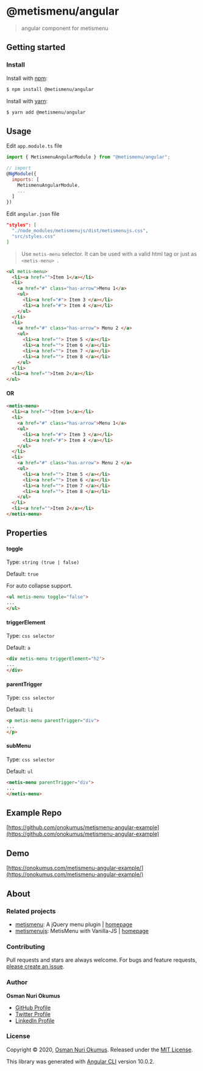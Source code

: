 # @metismenu/angular
> angular component for metismenu

## Getting started
### Install
Install with [npm](https://www.npmjs.com/):

```sh
$ npm install @metismenu/angular
```

Install with [yarn](https://yarnpkg.com):

```sh
$ yarn add @metismenu/angular
```

## Usage
Edit `app.module.ts` file
```js
import { MetismenuAngularModule } from "@metismenu/angular";

// import
@NgModule({
  imports: [
    MetismenuAngularModule,
    ...
  ]
})
```

Edit `angular.json` file

```json
"styles": [
  "./node_modules/metismenujs/dist/metismenujs.css",
  "src/styles.css"
]

```

> Use `metis-menu` selector. It can be used with a valid html tag or just as ```<metis-menu> ```.

```html
<ul metis-menu>
  <li><a href="">Item 1</a></li>
  <li>
    <a href="#" class="has-arrow">Menu 1</a>
    <ul>
      <li><a href="#"> Item 3 </a></li>
      <li><a href="#"> Item 4 </a></li>
    </ul>
  </li>
  <li>
    <a href="#" class="has-arrow"> Menu 2 </a>
    <ul>
      <li><a href=""> Item 5 </a></li>
      <li><a href=""> Item 6 </a></li>
      <li><a href=""> Item 7 </a></li>
      <li><a href=""> Item 8 </a></li>
    </ul>
  </li>
  <li><a href="">Item 2</a></li>
</ul>
```
#### OR

```html
<metis-menu>
  <li><a href="">Item 1</a></li>
  <li>
    <a href="#" class="has-arrow">Menu 1</a>
    <ul>
      <li><a href="#"> Item 3 </a></li>
      <li><a href="#"> Item 4 </a></li>
    </ul>
  </li>
  <li>
    <a href="#" class="has-arrow"> Menu 2 </a>
    <ul>
      <li><a href=""> Item 5 </a></li>
      <li><a href=""> Item 6 </a></li>
      <li><a href=""> Item 7 </a></li>
      <li><a href=""> Item 8 </a></li>
    </ul>
  </li>
  <li><a href="">Item 2</a></li>
</metis-menu>
```


## Properties

#### toggle
Type: `string (true | false)`

Default: `true`

For auto collapse support.

```html
<ul metis-menu toggle="false">
...
</ul>
```

#### triggerElement
Type: `css selector`

Default: `a`

```html
<div metis-menu triggerElement="h2">
...
</div>
```

#### parentTrigger
Type: `css selector`

Default: `li`

```html
<p metis-menu parentTrigger="div">
...
</p>
```

#### subMenu
Type: `css selector`

Default: `ul`

```html
<metis-menu parentTrigger="div">
...
</metis-menu>
```

## Example Repo
[https://github.com/onokumus/metismenu-angular-example](https://github.com/onokumus/metismenu-angular-example)

## Demo
[https://onokumus.com/metismenu-angular-example/](https://onokumus.com/metismenu-angular-example/)

## About

### Related projects
- [metismenu](https://www.npmjs.com/package/metismenu): A jQuery menu plugin | [homepage](https://github.com/onokumus/metismenu#readme "A jQuery menu plugin")
- [metismenujs](https://www.npmjs.com/package/metismenujs): MetisMenu with Vanilla-JS  | [homepage](https://github.com/onokumus/metismenujs#readme "MetisMenu with Vanilla-JS")

### Contributing
Pull requests and stars are always welcome. For bugs and feature requests, [please create an issue](../../issues/new).

### Author
**Osman Nuri Okumus**
+ [GitHub Profile](https://github.com/onokumus)
+ [Twitter Profile](https://twitter.com/onokumus)
+ [LinkedIn Profile](https://linkedin.com/in/onokumus)

### License
Copyright © 2020, [Osman Nuri Okumus](https://github.com/onokumus).
Released under the [MIT License](LICENSE).


This library was generated with [Angular CLI](https://github.com/angular/angular-cli) version 10.0.2.
